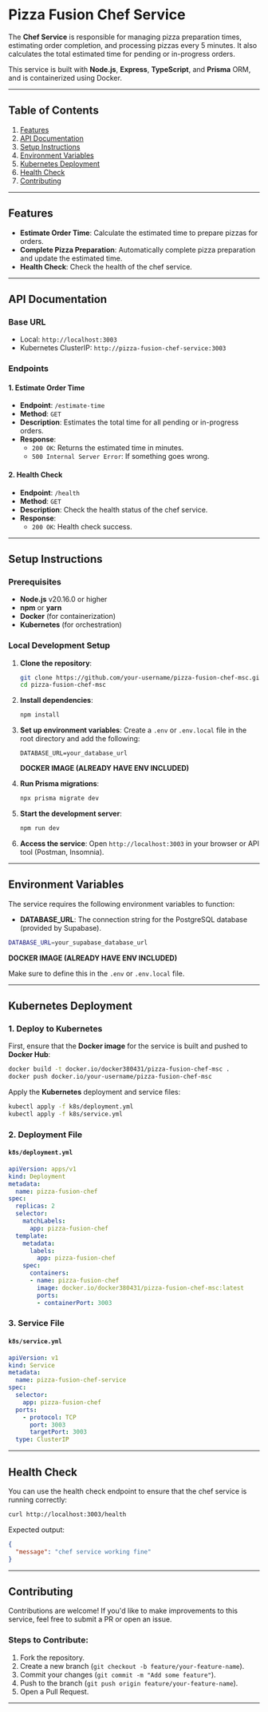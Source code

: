 
# Pizza Fusion Chef Service

The **Chef Service** is responsible for managing pizza preparation times, estimating order completion, and processing pizzas every 5 minutes. It also calculates the total estimated time for pending or in-progress orders.

This service is built with **Node.js**, **Express**, **TypeScript**, and **Prisma** ORM, and is containerized using Docker.

---

## Table of Contents
1. [Features](#features)
2. [API Documentation](#api-documentation)
3. [Setup Instructions](#setup-instructions)
4. [Environment Variables](#environment-variables)
5. [Kubernetes Deployment](#kubernetes-deployment)
6. [Health Check](#health-check)
7. [Contributing](#contributing)

---

## Features
- **Estimate Order Time**: Calculate the estimated time to prepare pizzas for orders.
- **Complete Pizza Preparation**: Automatically complete pizza preparation and update the estimated time.
- **Health Check**: Check the health of the chef service.

---

## API Documentation

### Base URL
- Local: `http://localhost:3003`
- Kubernetes ClusterIP: `http://pizza-fusion-chef-service:3003`

### Endpoints

#### 1. **Estimate Order Time**
- **Endpoint**: `/estimate-time`
- **Method**: `GET`
- **Description**: Estimates the total time for all pending or in-progress orders.
- **Response**:
  - `200 OK`: Returns the estimated time in minutes.
  - `500 Internal Server Error`: If something goes wrong.

#### 2. **Health Check**
- **Endpoint**: `/health`
- **Method**: `GET`
- **Description**: Check the health status of the chef service.
- **Response**:
  - `200 OK`: Health check success.

---

## Setup Instructions

### Prerequisites
- **Node.js** v20.16.0 or higher
- **npm** or **yarn**
- **Docker** (for containerization)
- **Kubernetes** (for orchestration)

### Local Development Setup
1. **Clone the repository**:
   ```bash
   git clone https://github.com/your-username/pizza-fusion-chef-msc.git
   cd pizza-fusion-chef-msc
   ```

2. **Install dependencies**:
   ```bash
   npm install
   ```

3. **Set up environment variables**:
   Create a `.env` or `.env.local` file in the root directory and add the following:
   ```env
   DATABASE_URL=your_database_url
   ```
   **DOCKER IMAGE (ALREADY HAVE ENV INCLUDED)**

4. **Run Prisma migrations**:
   ```bash
   npx prisma migrate dev
   ```

5. **Start the development server**:
   ```bash
   npm run dev
   ```

6. **Access the service**:
   Open `http://localhost:3003` in your browser or API tool (Postman, Insomnia).

---

## Environment Variables

The service requires the following environment variables to function:

- **DATABASE_URL**: The connection string for the PostgreSQL database (provided by Supabase).

```bash
DATABASE_URL=your_supabase_database_url
```
**DOCKER IMAGE (ALREADY HAVE ENV INCLUDED)**

Make sure to define this in the `.env` or `.env.local` file.

---

## Kubernetes Deployment

### 1. **Deploy to Kubernetes**

First, ensure that the **Docker image** for the service is built and pushed to **Docker Hub**:

```bash
docker build -t docker.io/docker380431/pizza-fusion-chef-msc .
docker push docker.io/your-username/pizza-fusion-chef-msc
```

Apply the **Kubernetes** deployment and service files:

```bash
kubectl apply -f k8s/deployment.yml
kubectl apply -f k8s/service.yml
```

### 2. **Deployment File**

#### `k8s/deployment.yml`
```yaml
apiVersion: apps/v1
kind: Deployment
metadata:
  name: pizza-fusion-chef
spec:
  replicas: 2
  selector:
    matchLabels:
      app: pizza-fusion-chef
  template:
    metadata:
      labels:
        app: pizza-fusion-chef
    spec:
      containers:
      - name: pizza-fusion-chef
        image: docker.io/docker380431/pizza-fusion-chef-msc:latest
        ports:
        - containerPort: 3003
```

### 3. **Service File**

#### `k8s/service.yml`
```yaml
apiVersion: v1
kind: Service
metadata:
  name: pizza-fusion-chef-service
spec:
  selector:
    app: pizza-fusion-chef
  ports:
    - protocol: TCP
      port: 3003
      targetPort: 3003
  type: ClusterIP
```

---

## Health Check

You can use the health check endpoint to ensure that the chef service is running correctly:

```bash
curl http://localhost:3003/health
```

Expected output:
```json
{
  "message": "chef service working fine"
}
```

---

## Contributing

Contributions are welcome! If you'd like to make improvements to this service, feel free to submit a PR or open an issue.

### Steps to Contribute:
1. Fork the repository.
2. Create a new branch (`git checkout -b feature/your-feature-name`).
3. Commit your changes (`git commit -m "Add some feature"`).
4. Push to the branch (`git push origin feature/your-feature-name`).
5. Open a Pull Request.

---
